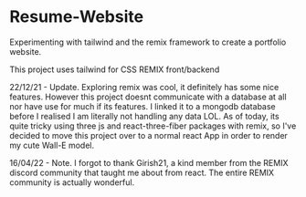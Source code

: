 # Resume-Website
Experimenting with tailwind and the remix framework to create a portfolio website.

This project uses tailwind for CSS
REMIX front/backend


22/12/21 - Update. Exploring remix was cool, it definitely has some nice features. However this project doesnt communicate with a database at all nor have use for much if its features. I linked it to a mongodb database before I realised I am literally not handling any data LOL. As of today, its quite tricky using three js and react-three-fiber packages with remix, so I've decided to move this project over to a normal react App in order to render my cute Wall-E model.

16/04/22 - Note. I forgot to thank Girish21, a kind member from the REMIX discord community that taught me about <Suspense></Suspense> from react. The entire REMIX community is actually wonderful.
